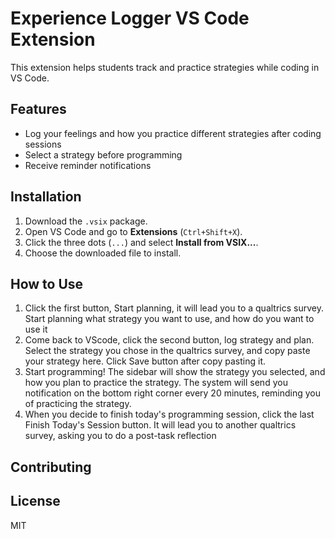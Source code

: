 # Experience Logger VS Code Extension

This extension helps students track and practice strategies while coding in VS Code.

## Features
- Log your feelings and how you practice different strategies after coding sessions
- Select a strategy before programming
- Receive reminder notifications

## Installation
1. Download the `.vsix` package.
2. Open VS Code and go to **Extensions** (`Ctrl+Shift+X`).
3. Click the three dots (`...`) and select **Install from VSIX...**.
4. Choose the downloaded file to install.

## How to Use
1. Click the first button, Start planning, it will lead you to a qualtrics survey. Start planning what strategy you want to use, and how do you want to use it
2. Come back to VScode, click the second button, log strategy and plan. Select the strategy you chose in the qualtrics survey, and copy paste your strategy here. Click Save button after copy pasting it.
3. Start programming! The sidebar will show the strategy you selected, and how you plan to practice the strategy. The system will send you notification on the bottom right corner every 20 minutes, reminding you of practicing the strategy.
4. When you decide to finish today's programming session, click the last Finish Today's Session button. It will lead you to another qualtrics survey, asking you to do a post-task reflection

## Contributing

## License
MIT